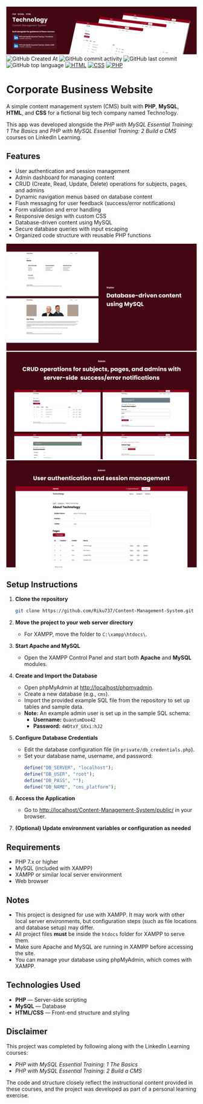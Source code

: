 ![Screenshot of prototype](banner.png)
![GitHub Created At](https://img.shields.io/github/created-at/riku737/content-management-system)
![GitHub commit activity](https://img.shields.io/github/commit-activity/t/riku737/content-management-system)
![GitHub last commit](https://img.shields.io/github/last-commit/riku737/content-management-system)
![GitHub top language](https://img.shields.io/github/languages/top/riku737/content-management-system)
[![HTML](https://img.shields.io/badge/HTML-%23E34F26.svg?logo=html5&logoColor=white)](#)
[![CSS](https://img.shields.io/badge/CSS-639?logo=css&logoColor=fff)](#)
[![PHP](https://img.shields.io/badge/php-%23777BB4.svg?&logo=php&logoColor=white)](#)

# Corporate Business Website

A simple content management system (CMS) built with **PHP**, **MySQL**, **HTML**, and **CSS** for a fictional big tech company named Techno1ogy.

This app was developed alongside the *PHP with MySQL Essential Training: 1 The Basics* and *PHP with MySQL Essential Training: 2 Build a CMS* courses on LinkedIn Learning.

## Features

-   User authentication and session management
-   Admin dashboard for managing content
-   CRUD (Create, Read, Update, Delete) operations for subjects, pages, and admins
-   Dynamic navigation menus based on database content
-   Flash messaging for user feedback (success/error notifications)
-   Form validation and error handling
-   Responsive design with custom CSS
-   Database-driven content using MySQL
-   Secure database queries with input escaping
-   Organized code structure with reusable PHP functions

![Screenshot of app](thumbnail_1.png)
![Screenshot of app](thumbnail_2.png)
![Screenshot of app](thumbnail_3.png)

## Setup Instructions

1. **Clone the repository**

    ```sh
    git clone https://github.com/Riku737/Content-Management-System.git
    ```

2. **Move the project to your web server directory**

    - For XAMPP, move the folder to `C:\xampp\htdocs\`.

3. **Start Apache and MySQL**

    - Open the XAMPP Control Panel and start both **Apache** and **MySQL** modules.

4. **Create and Import the Database**

    - Open phpMyAdmin at [http://localhost/phpmyadmin](http://localhost/phpmyadmin).
    - Create a new database (e.g., `cms`).
    - Import the provided example SQL file from the repository to set up tables and sample data.
    - **Note:** An example admin user is set up in the sample SQL schema:
        - **Username:** `QuantumDoe42`
        - **Password:** `4WDtxY_GXxi:hJ2`

5. **Configure Database Credentials**

    - Edit the database configuration file (in `private/db_credentials.php`).
    - Set your database name, username, and password:
        ```php
        define("DB_SERVER", "localhost");
        define("DB_USER", "root");
        define("DB_PASS", "");
        define("DB_NAME", "cms_platform");
        ```

6. **Access the Application**

    - Go to [http://localhost/Content-Management-System/public/](http://localhost/Content-Management-System/public/) in your browser.

7. **(Optional) Update environment variables or configuration as needed**

## Requirements

-   PHP 7.x or higher
-   MySQL (included with XAMPP)
-   XAMPP or similar local server environment
-   Web browser

## Notes

-   This project is designed for use with XAMPP. It may work with other local server environments, but configuration steps (such as file locations and database setup) may differ.
-   All project files **must** be inside the `htdocs` folder for XAMPP to serve them.
-   Make sure Apache and MySQL are running in XAMPP before accessing the site.
-   You can manage your database using phpMyAdmin, which comes with XAMPP.

## Technologies Used

-   **PHP** — Server-side scripting
-   **MySQL** — Database
-   **HTML/CSS** — Front-end structure and styling

## Disclaimer

This project was completed by following along with the LinkedIn Learning courses:

-   _PHP with MySQL Essential Training: 1 The Basics_
-   _PHP with MySQL Essential Training: 2 Build a CMS_

The code and structure closely reflect the instructional content provided in these courses, and the project was developed as part of a personal learning exercise.
